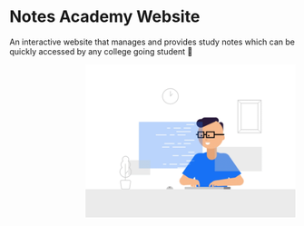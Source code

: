 # Notes Academy Website

An interactive website that manages and provides study notes which can be quickly accessed by any college going student 📝

<img align="right" alt="Coding" width="370" height="270" src="https://github.com/Kevin-Menezes/Kevin-Menezes/blob/main/Coder.gif">
